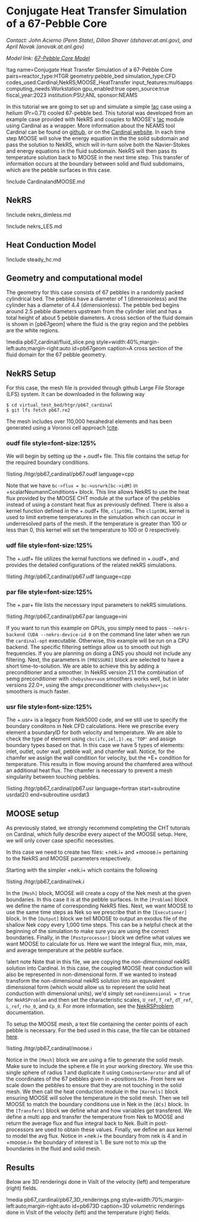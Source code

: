 # Conjugate Heat Transfer Simulation of a 67-Pebble Core

*Contact: John Acierno (Penn State), Dillon Shaver (dshaver.at.anl.gov), and April Novak (anovak.at.anl.gov)*

*Model link: [67-Pebble Core Model](https://github.com/idaholab/virtual_test_bed/tree/devel/htgr/pb67_cardinal)*

!tag name=Conjugate Heat Transfer Simulation of a 67-Pebble Core pairs=reactor_type:HTGR
                       geometry:pebble_bed
                       simulation_type:CFD
                       codes_used:Cardinal;NekRS;MOOSE_HeatTransfer
                       input_features:multiapps
                       computing_needs:Workstation
                       gpu_enabled:true
                       open_source:true
                       fiscal_year:2023
                       institution:PSU;ANL
                       sponsor:NEAMS

In this tutorial we are going to set up and simulate a simple [!ac](CHT) case using a helium (Pr=0.71) cooled 67-pebble bed.
This tutorial was developed from an example case provided with NekRS and couples to MOOSE's [!ac](CHT) module using Cardinal as a wrapper.
More information about the NEAMS tool Cardinal can be found on [github](https://github.com/neams-th-coe/cardinal), or on the [Cardinal website](https://cardinal.cels.anl.gov/).
In each time step MOOSE will solve the energy equation in the the solid subdomain and pass the solution to NekRS, which will in-turn solve both the Navier-Stokes and energy equations in the fluid subdomain.
NekRS will then pass its temperature solution back to MOOSE in the next time step.
This transfer of information occurs at the boundary between solid and fluid subdomains, which are the pebble surfaces in this case.

!include CardinalandMOOSE.md

## NekRS

!include nekrs_dimless.md

!include nekrs_LES.md

## Heat Conduction Model

!include steady_hc.md

## Geometry and computational model

The geometry for this case consists of 67 pebbles in a randomly packed cylindrical bed.
The pebbles have a diameter of 1 (dimensionless) and the cylinder has a diameter of 4.4 (dimensionless).
The pebble bed begins around 2.5 pebble diameters upstream from the cylinder inlet and has a total height of about 5 pebble diameters.
A cross section of the fluid domain is shown in [pb67geom] where the fluid is the gray region and the pebbles are the white regions.

!media pb67_cardinal/fluid_slice.png
       style=width:40%;margin-left:auto;margin-right:auto
       id=pb67geom
       caption=A cross section of the fluid domain for the 67 pebble geometry.

## NekRS Setup

For this case, the mesh file is provided through github Large File Storage (LFS) system.
It can be downloaded in the following way

```language=bash
$ cd virtual_test_bed/htgr/pb67_cardinal
$ git lfs fetch pb67.re2
```

The mesh includes over 110,000 hexahedral elements and has been generated using a Voronoi cell approach [!cite](lan2021).

### oudf file style=font-size:125%

We will begin by setting up the +.oudf+ file.
This file contains the setup for the required boundary conditions.

!listing /htgr/pb67_cardinal/pb67.oudf language=cpp

Note that we have ```bc->flux = bc->usrwrk[bc->idM]``` in +scalarNeumannConditions+ block.
This line allows NekRS to use the heat flux provided by the MOOSE CHT module at the surface of the pebbles instead of using a constant heat flux as previously defined.
There is also a kernel function defined in the +.oudf+ file, ```cliptOKL```.
The ```cliptOKL``` kernel is used to limit extreme temperatures in the simulation which can occur in underresolved parts of the mesh. If the temperature is greater than 100 or less than 0, this kernel will set the temperature to 100 or 0 respectively.

### udf file style=font-size:125%

The +.udf+ file utilizes the kernal functions we defined in +.oudf+, and provides the detailed configurations of the related nekRS simulations.

!listing /htgr/pb67_cardinal/pb67.udf language=cpp

### par file style=font-size:125%

The +.par+ file lists the necessary input parameters to nekRS simulations.

!listing /htgr/pb67_cardinal/pb67.par language=ini

If you want to run this example on GPUs, you simply need to pass `--nekrs-backend CUDA --nekrs-device-id 0`
on the command line later when we run the `cardinal-opt` executable. Otherwise, this example
will be run on a CPU backend.
The specific filtering settings allow us to smooth out high frequencies. If you are planning on doing a DNS you should not include any filtering.
Next, the parameters in ```[PRESSURE]``` block are selected to have a short time-to-solution. We are able to achieve this by adding a preconditioner and a smoother. In NekRS version 21.1 the combination of semg preconditioner with ```chebyshev+asm``` smoothers works well, but in later versions 22.0+, using the amgx preconditioner with ```chebyshev+jac``` smoothers is much faster.

### usr file style=font-size:125%

The +.usr+ is a legacy from Nek5000 code, and we still use to specify the boundary conditons in Nek CFD calculations.
Here we prescribe every element a boundaryID for both velocity and temperature. We are able to check the type of element using ```cbc(ifc,iel,1).eq.'TOP'``` and assign boundary types based on that.
In this case we have 5 types of elements: inlet, outlet, outer wall, pebble wall, and chamfer wall. Notice, for the chamfer we assign the wall condition for velocity, but the +E+ condition for temperature.
This results in flow moving around the chamfered area without an additional heat flux. The chamfer is necessary to prevent a mesh singularity between touching pebbles.

!listing /htgr/pb67_cardinal/pb67.usr language=fortran start=subroutine usrdat2() end=subroutine usrdat3


## MOOSE setup

As previously stated, we strongly recommend completing the CHT tutorials on Cardinal, which fully describe every aspect of the MOOSE setup. Here, we will only cover case specific necessities.

In this case we need to create two files: +nek.i+ and +moose.i+ pertaining to the NekRS and MOOSE parameters respectively.

Starting with the simpler +nek.i+ which contains the following

!listing /htgr/pb67_cardinal/nek.i

In the ```[Mesh]``` block, MOOSE will create a copy of the Nek mesh at the given boundaries. In this case it is at the pebble surfaces.
In the ```[Problem]``` block we define the name of corresponding NekRS files.
Next, we want MOOSE to use the same time steps as Nek so we prescribe that in the ```[Executioner]``` block.
In the ```[Output]``` block we tell MOOSE to output an exodus file of the shallow Nek copy every 1,000 time steps. This can be a helpful check at the beginning of the simulation to make sure you are using the correct boundaries.
Finally, in the ```[Postprocessor]``` block we define what values we want MOOSE to calculate for us. Here we want the integral flux, min, max, and average temperature at the pebble surface.

!alert note
Note that in this file, we are copying the *non-dimensional* nekRS solution into Cardinal.
In this case, the coupled MOOSE heat conduction will also be represented in non-dimensional
form. If we wanted to instead transform the non-dimensional nekRS solution into an equivalent
dimensional form (which would allow us to represent the solid heat conduction with dimensional units),
we'd simply set `nondimensional = true` for `NekRSProblem` and then set the characteristic
scales, `U_ref`, `T_ref`, `dT_ref`, `L_ref`, `rho_0`, and `Cp_0`. For more information, see
the [NekRSProblem](https://cardinal.cels.anl.gov/source/problems/NekRSProblem.html) documentation.

To setup the MOOSE mesh, a text file containing the center points of each pebble is necessary.
For the bed used in this case, the file can be obtained [here](/htgr/pb67_cardinal/positions.txt).

!listing /htgr/pb67_cardinal/moose.i

Notice in the ```[Mesh]``` block we are using a file to generate the solid mesh. Make sure to include the sphere.e file in your working directory. We use this single sphere of radius 1 and duplicate it using `CombinerGenerator` and all of the coordinates of the 67 pebbles given in +positions.txt+.
From here we scale down the pebbles to ensure that they are not touching in the solid mesh. We then call the heat conduction module in the ```[Kernels]``` block ensuring MOOSE will solve the temperature in the solid mesh.
Then we tell MOOSE to match the boundary conditions use in Nek in the ```[BCs]``` block. In the ```[Transfers]``` block we define what and how variables get transfered. We define a multi app and transfer the temperature from Nek to MOOSE and return the average flux and flux integral back to Nek. Built in post-processors are used to obtain these values. Finally, we define an aux kernel to model the avg flux. Notice in +nek.i+ the boundary from nek is 4 and in +moose.i+ the boundary of interest is 1. Be sure not to mix up the boundaries in the fluid and solid mesh.

## Results

Below are 3D renderings done in VisIt of the velocity (left) and temperature (right) fields.

!media pb67_cardinal/pb67_3D_renderings.png
  style=width:70%;margin-left:auto;margin-right:auto
  id=pb673D
  caption=3D volumetric renderings done in VisIt of the velocity (left) and the temperature (right) fields.


